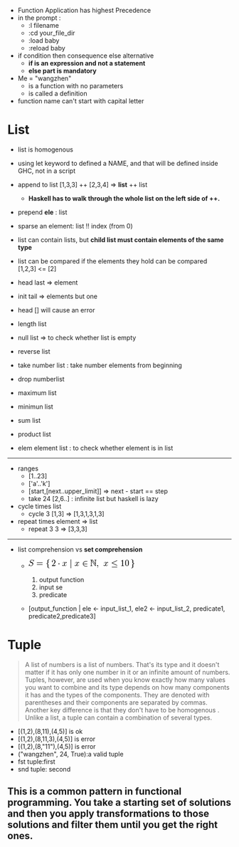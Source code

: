 * Function Application has highest Precedence
* in the prompt : 
    * :l filename
    * :cd your_file_dir
    * :load baby
    * :reload baby
* if condition then consequence else alternative
    * **if is an expression and not a statement**
    * **else part is mandatory**
* Me = "wangzhen"
    * is a function with no parameters
    * is called a definition
* function name can't start with capital letter

# List

* list is homogenous 
* using let keyword to defined a NAME, and that will be defined inside  GHC, not in a script 

* append to list [1,3,3] ++ [2,3,4] => **list** ++ list
    * **Haskell has to walk through the whole list on the left side of ++.**
* prepend **ele** : list
* sparse an element:  list !! index (from 0)
* list can contain lists, but **child list must contain elements of the same type**
* list can be compared if the elements they hold can be compared</br>
    [1,2,3] <= [2]
* head last => element
* init tail => elements but one
* head [] will cause an error
* length list
* null list => to check whether list is empty
* reverse list
* take number list : take number elements from beginning
* drop numberlist
* maximum list
* minimun list
* sum list
* product list
* elem element list : to check whether element is in list
***
* ranges
    * [1..23]
    * ['a'..'k']
    * [start,[next..upper_limit]] => next - start == step
    * take 24 [2,6..] : infinite list but haskell is lazy
* cycle times list
    * cycle 3  [1,3] => [1,3,1,3,1,3]
* repeat times element => list
    * repeat 3 3 => [3,3,3]
***
* list comprehension vs **set comprehension**
    * ![set comprehension](./images/setnotation.png)
        1. output function
        2. input se
        3. predicate

    * [output_function | ele <- input_list_1, ele2 <- input_list_2, predicate1, predicate2,predicate3]

# Tuple
> A list of numbers is a list of numbers. That's its type and it doesn't matter if it has only one number in it or an infinite amount of numbers. Tuples, however, are used when you know exactly how many values you want to combine and its type depends on how many components it has and the types of the components. They are denoted with parentheses and their components are separated by commas.</br> Another key difference is that they  don't have to be homogenous . Unlike a list, a tuple can contain a combination of several types.

* [(1,2),(8,11),(4,5)] is ok 
* [(1,2),(8,11,3),(4,5)] is error
* [(1,2),(8,"11"),(4,5)] is error
* ("wangzhen", 24, True):a valid tuple
* fst  tuple:first
* snd  tuple: second

## This is a common pattern in functional programming. You take a starting set of solutions and then you apply transformations to those solutions and filter them until you get the right ones.
